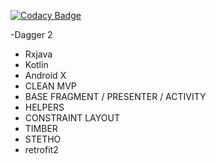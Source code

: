 
[![Codacy Badge](https://api.codacy.com/project/badge/Grade/6976d676ccbc42f9befbcf3151b4a8a5)](https://app.codacy.com/app/emineessid/mvp_boilerplate?utm_source=github.com&utm_medium=referral&utm_content=emineessid/mvp_boilerplate&utm_campaign=Badge_Grade_Settings)

-Dagger 2
- Rxjava
- Kotlin
- Android X
- CLEAN MVP
- BASE FRAGMENT / PRESENTER / ACTIVITY 
- HELPERS 
- CONSTRAINT LAYOUT
- TIMBER
- STETHO
- retrofit2
